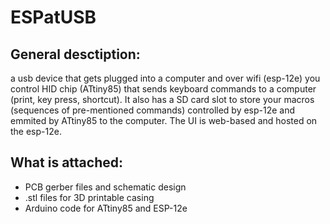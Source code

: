 # ESPatUSB
## General desctiption:
a usb device that gets plugged into a computer and over wifi (esp-12e) you control HID chip (ATtiny85) that sends keyboard commands to a computer (print, key press, shortcut). It also has a SD card slot to store your macros (sequences of pre-mentioned commands) controlled by esp-12e and emmited by ATtiny85 to the computer. The UI is web-based and hosted on the esp-12e.
## What is attached:
- PCB gerber files and schematic design
- .stl files for 3D printable casing
- Arduino code for ATtiny85 and ESP-12e
